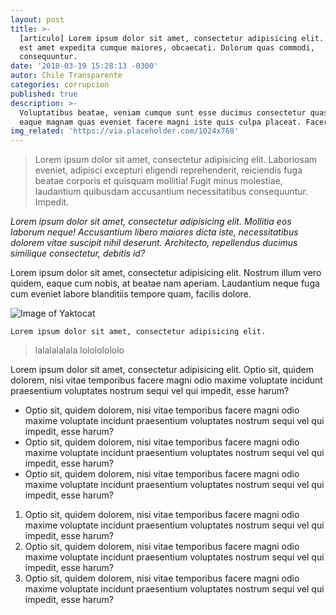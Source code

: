 ```yaml
---
layout: post
title: >-
  [articulo] Lorem ipsum dolor sit amet, consectetur adipisicing elit. Dolore
  est amet expedita cumque maiores, obcaecati. Dolorum quas commodi,
  consequuntur.
date: '2018-03-19 15:28:13 -0300'
autor: Chile Transparente
categories: corrupcion
published: true
description: >-
  Voluptatibus beatae, veniam cumque sunt esse ducimus consectetur quasi, eius
  eaque magnam quas eveniet facere magni iste quis culpa placeat. Facere, fugit.
img_related: 'https://via.placeholder.com/1024x768'
---
```

> Lorem ipsum dolor sit amet, consectetur adipisicing elit. Laboriosam eveniet, adipisci excepturi eligendi reprehenderit, reiciendis fuga beatae corporis et quisquam mollitia! Fugit minus molestiae, laudantium quibusdam accusantium necessitatibus consequuntur. Impedit.

_Lorem ipsum dolor sit amet, consectetur adipisicing elit. Mollitia eos laborum neque! Accusantium libero maiores dicta iste, necessitatibus dolorem vitae suscipit nihil deserunt. Architecto, repellendus ducimus similique consectetur, debitis id?_

Lorem ipsum dolor sit amet, consectetur adipisicing elit. Nostrum illum vero quidem, eaque cum nobis, at beatae nam aperiam. Laudantium neque fuga cum eveniet labore blanditiis tempore quam, facilis dolore.

![Image of Yaktocat](https://octodex.github.com/images/yaktocat.png)

```
Lorem ipsum dolor sit amet, consectetur adipisicing elit.
```

> lalalalalala
> lolololololo

Lorem ipsum dolor sit amet, consectetur adipisicing elit. Optio sit, quidem dolorem, nisi vitae temporibus facere magni odio maxime voluptate incidunt praesentium voluptates nostrum sequi vel qui impedit, esse harum?

- Optio sit, quidem dolorem, nisi vitae temporibus facere magni odio maxime voluptate incidunt praesentium voluptates nostrum sequi vel qui impedit, esse harum?
- Optio sit, quidem dolorem, nisi vitae temporibus facere magni odio maxime voluptate incidunt praesentium voluptates nostrum sequi vel qui impedit, esse harum?
- Optio sit, quidem dolorem, nisi vitae temporibus facere magni odio maxime voluptate incidunt praesentium voluptates nostrum sequi vel qui impedit, esse harum?

1. Optio sit, quidem dolorem, nisi vitae temporibus facere magni odio maxime voluptate incidunt praesentium voluptates nostrum sequi vel qui impedit, esse harum?
2. Optio sit, quidem dolorem, nisi vitae temporibus facere magni odio maxime voluptate incidunt praesentium voluptates nostrum sequi vel qui impedit, esse harum?
3. Optio sit, quidem dolorem, nisi vitae temporibus facere magni odio maxime voluptate incidunt praesentium voluptates nostrum sequi vel qui impedit, esse harum?
